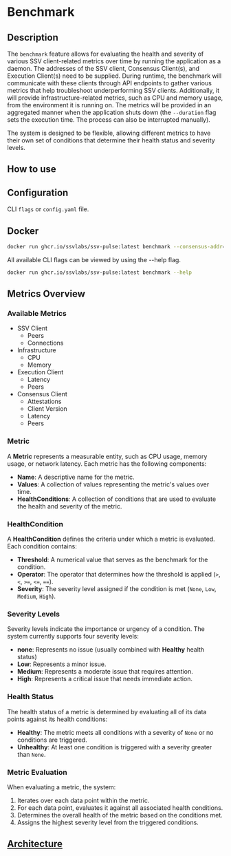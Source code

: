 # Benchmark

## Description

The `benchmark` feature allows for evaluating the health and severity of various SSV client-related metrics over time by running the application as a daemon. The addresses of the SSV client, Consensus Client(s), and Execution Client(s) need to be supplied. During runtime, the benchmark will communicate with these clients through API endpoints to gather various metrics that help troubleshoot underperforming SSV clients. Additionally, it will provide infrastructure-related metrics, such as CPU and memory usage, from the environment it is running on. The metrics will be provided in an aggregated manner when the application shuts down (the `--duration` flag sets the execution time. The process can also be interrupted manually).

The system is designed to be flexible, allowing different metrics to have their own set of conditions that determine their health status and severity levels.

## How to use

## Configuration
CLI `flags` or `config.yaml` file.

## Docker
```bash
docker run ghcr.io/ssvlabs/ssv-pulse:latest benchmark --consensus-addr=REPLACE_WITH_ADDR --execution-addr=REPLACE_WITH_ADDR --ssv-addr=REPLACE_WITH_ADDR
```

All available CLI flags can be viewed by using the --help flag.

```bash
docker run ghcr.io/ssvlabs/ssv-pulse:latest benchmark --help
```

## Metrics Overview

### Available Metrics

- SSV Client
    - Peers
	- Connections
- Infrastructure
    - CPU
	- Memory
- Execution Client
    - Latency
	- Peers
- Consensus Client
	- Attestations
	- Client Version
	- Latency
	- Peers

### Metric

A **Metric** represents a measurable entity, such as CPU usage, memory usage, or network latency. Each metric has the following components:

- **Name**: A descriptive name for the metric.
- **Values**: A collection of values representing the metric's values over time.
- **HealthConditions**: A collection of conditions that are used to evaluate the health and severity of the metric.

### HealthCondition

A **HealthCondition** defines the criteria under which a metric is evaluated. Each condition contains:

- **Threshold**: A numerical value that serves as the benchmark for the condition.
- **Operator**: The operator that determines how the threshold is applied (`>`, `<`, `>=`, `<=`, `==`).
- **Severity**: The severity level assigned if the condition is met (`None`, `Low`, `Medium`, `High`).

### Severity Levels

Severity levels indicate the importance or urgency of a condition. The system currently supports four severity levels:

- **none**: Represents no issue (usually combined with **Healthy** health status)
- **Low**: Represents a minor issue.
- **Medium**: Represents a moderate issue that requires attention.
- **High**: Represents a critical issue that needs immediate action.

### Health Status

The health status of a metric is determined by evaluating all of its data points against its health conditions:

- **Healthy**: The metric meets all conditions with a severity of `None` or no conditions are triggered.
- **Unhealthy**: At least one condition is triggered with a severity greater than `None`.

### Metric Evaluation

When evaluating a metric, the system:

1. Iterates over each data point within the metric.
2. For each data point, evaluates it against all associated health conditions.
3. Determines the overall health of the metric based on the conditions met.
4. Assigns the highest severity level from the triggered conditions.

## [Architecture](https://github.com/ssvlabs/ssv-pulse/blob/main/docs/architecture-benchmark.png)